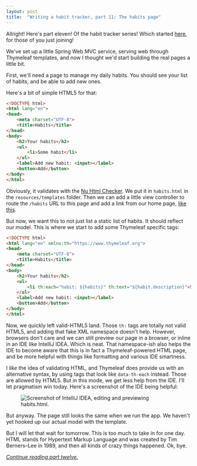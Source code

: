 ```yaml
---
layout: post
title:  "Writing a habit tracker, part 11: The habits page"
---
```

Allright! Here's part eleven! Of the habit tracker series! Which started [here](/posts/2023-01-01-writing-a-habit-tracker), for those of you just joining! 

We've set up a little Spring Web MVC service, serving web through Thymeleaf templates, and now I thought we'd start building the real pages a little bit.

First, we'll need a page to manage my daily habits. You should see your list of habits, and be able to add new ones. 

Here's a bit of simple HTML5 for that:

```html
<!DOCTYPE html>
<html lang="en">
<head>
    <meta charset="UTF-8">
    <title>Habits</title>
</head>
<body>
    <h2>Your habits</h2>
    <ul>
        <li>Some habit</li>
    </ul>
    <label>Add new habit: <input></label>
    <button>Add</button>
</body>
</html>
```

Obviously, it validates with the [Nu Html Checker](https://validator.w3.org/nu/). We put it in `habits.html` in the `resources/templates` folder. Then we can add a little view controller to route the `/habits` URL to this page and add a link from our home page, [like this](https://github.com/skagedal/hahabit/commit/79aad4b216df6e9cf91ae9512201e67535aaf83e).   

But now, we want this to not just list a static list of habits. It should reflect our model. This is where we start to add some Thymeleaf specific tags:

```html
<!DOCTYPE html>
<html lang="en" xmlns:th="https://www.thymeleaf.org">
<head>
    <meta charset="UTF-8">
    <title>Habits</title>
</head>
<body>
    <h2>Your habits</h2>
    <ul>
        <li th:each="habit: ${habits}" th:text="${habit.description}">Some habit</li>
    </ul>
    <label>Add new habit: <input></label>
    <button>Add</button>
</body>
</html>
```

Now, we quickly left valid-HTML5 land. Those `th:` tags are totally not valid HTML5, and adding that fake XML namespace doesn't help. However, browsers don't care and we can still preview our page in a browser, or inline in an IDE like IntelliJ IDEA. Which is neat. That namespace-ish also helps the IDE to become aware that this is in fact a Thymeleaf-powered HTML page, and be more helpful with things like formatting and various IDE smartness.

I _like_ the idea of validating HTML, and Thymeleaf does provide us with an alternative syntax, by using tags that look like `data-th-each` instead. Those are allowed by HTML5. But in this mode, we get less help from the IDE. I'll let pragmatism win today. Here's a screenshot of the IDE being helpful:

<figure>
<img src="/images/habit-tracker/editing-some-thymeleaf-html.png" alt="Screenshot of IntelliJ IDEA, editing and previewing habits.html." />
</figure>


But anyway. The page still looks the same when we run the app. We haven't yet hooked up our actual model with the template. 

But I will let that wait for tomorrow. This is too much to take in for one day. HTML stands for Hypertext Markup Language and was created by Tim Berners–Lee in 1989, and then all kinds of crazy things happened. Ok, bye.  

_[Continue reading part twelve.](/posts/2023-01-12-habit-tracker-making-habits-page-work)_
